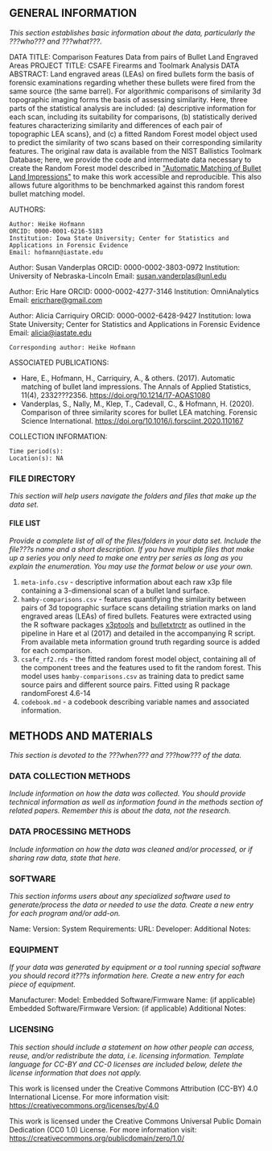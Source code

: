 ## GENERAL INFORMATION 

*This section establishes basic information about the data, particularly the ???who??? and ???what???.* 

DATA TITLE: Comparison Features Data from pairs of Bullet Land Engraved Areas
PROJECT TITLE: CSAFE Firearms and Toolmark Analysis
DATA ABSTRACT: 
Land engraved areas (LEAs) on fired bullets form the basis of forensic examinations regarding whether these bullets were fired from the same source (the same barrel).  For algorithmic comparisons of similarity 3d topographic imaging forms the basis of assessing similarity. Here, three parts of the statistical analysis are included: 
(a) descriptive information for each scan, including its suitability for comparisons, (b) statistically derived features characterizing similarity and differences of each pair of topographic LEA scans}, and (c) a fitted Random Forest model object used to predict the similarity of two scans based on their corresponding similarity features.
The original raw data is available from the NIST Ballistics Toolmark Database; here, we provide the code and intermediate data necessary to create the Random Forest model described in ["Automatic Matching of Bullet Land Impressions"](https://doi.org/10.1214/17-aoas1080) to make this work  accessible and reproducible. This also allows future algorithms to be benchmarked against this random forest bullet matching model.

AUTHORS: 

	Author: Heike Hofmann
	ORCID: 0000-0001-6216-5183
	Institution: Iowa State University; Center for Statistics and Applications in Forensic Evidence
	Email: hofmann@iastate.edu

  Author: Susan Vanderplas
	ORCID: 0000-0002-3803-0972
	Institution: University of Nebraska-Lincoln
	Email: susan.vanderplas@unl.edu

  Author: Eric Hare
	ORCID: 0000-0002-4277-3146
	Institution: OmniAnalytics
	Email: ericrhare@gmail.com

  Author: Alicia Carriquiry
	ORCID: 0000-0002-6428-9427
	Institution: Iowa State University; Center for Statistics and Applications in Forensic Evidence
	Email: alicia@iastate.edu

	Corresponding author: Heike Hofmann

ASSOCIATED PUBLICATIONS: 

- Hare, E., Hofmann, H., Carriquiry, A., & others. (2017). Automatic matching of bullet land impressions. The Annals of Applied Statistics, 11(4), 2332???2356. https://doi.org/10.1214/17-AOAS1080
- Vanderplas, S., Nally, M., Klep, T., Cadevall, C., & Hofmann, H. (2020). Comparison of three similarity scores for bullet LEA matching. Forensic Science International. https://doi.org/10.1016/j.forsciint.2020.110167

COLLECTION INFORMATION:

	Time period(s):  
	Location(s): NA

### FILE DIRECTORY 

*This section will help users navigate the folders and files that make up the data set.*

#### FILE LIST

*Provide a complete list of all of the files/folders in your data set. Include the file???s name and a short description.*
*If you have multiple files that make up a series you only need to make one entry per series as long as you explain the enumeration. You may use the format below or use your own.*

1. `meta-info.csv` - descriptive information about each raw x3p file containing a 3-dimensional scan of a bullet land surface. 
2. `hamby-comparisons.csv` -  features quantifying the similarity between pairs of 3d topographic surface scans detailing striation marks on land engraved areas (LEAs) of fired bullets. Features were extracted using the R software packages [x3ptools](github.com/heike/x3ptools@164e631) and [bulletxtrctr](github.com/heike/bulletxtrctr@dfa140a) as outlined in the pipeline in Hare et al (2017) and detailed in the accompanying R script. From available meta information ground truth regarding source is added for each comparison. 
3. `csafe_rf2.rds` - the fitted random forest model object, containing all of the component trees and the features used to fit the random forest. This model uses `hamby-comparisons.csv` as training data to predict same source pairs and different source pairs. Fitted using R package randomForest 4.6-14
4. `codebook.md` - a codebook describing variable names and associated information.


## METHODS AND MATERIALS
  
*This section is devoted to the ???when??? and ???how??? of the data.*

### DATA COLLECTION METHODS 

*Include information on how the data was collected. You should provide technical information as well as information found in the  methods section of 
related papers. Remember this is about the data, not the research.*



### DATA PROCESSING METHODS 

*Include information on how the data was cleaned and/or processed, or if sharing raw data, state that here.* 



### SOFTWARE

*This section informs users about any specialized software used to generate/process the data or needed to use the data. Create a new entry for each program and/or add-on.*
 
Name:
Version:
System Requirements:
URL:
Developer:
Additional Notes: 

### EQUIPMENT
*If your data was generated by equipment or a tool running special software you should record it???s information here. Create a new entry for each piece of 
equipment.*

Manufacturer:
Model:
Embedded Software/Firmware Name: (if applicable)
Embedded Software/Firmware Version: (if applicable)
Additional Notes:

### LICENSING 

*This section should include a statement on how other people can access, reuse, and/or redistribute the data, i.e. licensing information. Template language for CC-BY and CC-0 licenses are included below, delete the license information that does not apply.* 

This work is licensed under the Creative Commons Attribution (CC-BY) 4.0 International License. 
For more information visit: [https://creativecommons.org/licenses/by/4.0 ](https://creativecommons.org/licenses/by/4.0)


This work is licensed under the Creative Commons Universal Public Domain Dedication (CC0 1.0) License. 
For more information visit: [https://creativecommons.org/publicdomain/zero/1.0/ ](https://creativecommons.org/publicdomain/zero/1.0/)

